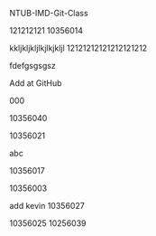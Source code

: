 NTUB-IMD-Git-Class

121212121
10356014

kkljkljkljlkjlkjkljl
12121212121212121212

fdefgsgsgsz

Add at GitHub

000



10356040

10356021


abc


10356017

10356003

add kevin
10356027

10356025
10256039





